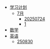<!-- docs/_sidebar.md -->

- [学习计划]()
	- [7月]()
		- [20250724](/study/20250724.md)
		- [1](/english/1.md)
- [数学]()
- [英语]()
	- [250830](/english/250830.md)
